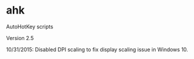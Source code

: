 ahk
===

AutoHotKey scripts

Version 2.5

10/31/2015: 
Disabled DPI scaling to fix display scaling issue in Windows 10.
